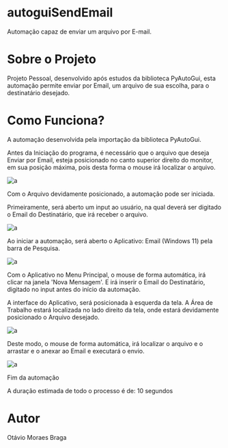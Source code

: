 # autoguiSendEmail
Automação capaz de enviar um arquivo por E-mail.

# Sobre o Projeto
Projeto Pessoal, desenvolvido após estudos da biblioteca PyAutoGui, esta automação permite enviar por Email, um arquivo de sua escolha, para o destinatário desejado.

# Como Funciona?

A automação desenvolvida pela importação da biblioteca PyAutoGui.

Antes da Iniciação do programa, é necessário que o arquivo que deseja Enviar por Email, esteja posicionado no canto superior direito do monitor, em sua posição máxima, pois desta forma o mouse irá localizar o arquivo.

![a](https://user-images.githubusercontent.com/84475339/168175676-e8ab6300-3978-4def-92fa-892c295b8811.png)

Com o Arquivo devidamente posicionado, a automação pode ser iniciada.

Primeiramente, será aberto um input ao usuário, na qual deverá ser digitado o Email do Destinatário, que irá receber o arquivo.

![a](https://user-images.githubusercontent.com/84475339/168175749-07a77b60-3537-49bb-8cb4-9352f0d07ec8.png)

Ao iniciar a automação, será aberto o Aplicativo: Email (Windows 11) pela barra de Pesquisa.

![a](https://user-images.githubusercontent.com/84475339/168175815-b83b2936-de5f-460f-9f5e-4142c5b722f0.png)

Com o Aplicativo no Menu Principal, o mouse de forma automática, irá clicar na janela 'Nova Mensagem'. E irá inserir o Email do Destinatário, digitado no input antes do início da automação.

A interface do Aplicativo, será posicionada à esquerda da tela. A Área de Trabalho estará localizada no lado direito da tela, onde estará devidamente posicionado o Arquivo desejado.

![a](https://user-images.githubusercontent.com/84475339/168176047-001fddfd-145c-43eb-a122-c65f0aca81d2.png)

Deste modo, o mouse de forma automática, irá localizar o arquivo e o arrastar e o anexar ao Email e executará o envio.

![a](https://user-images.githubusercontent.com/84475339/168176189-e83ebcd8-6b02-43b3-9bdd-60a005fa8b74.png)

Fim da automação

A duração estimada de todo o processo é de: 10 segundos

# Autor
Otávio Moraes Braga
